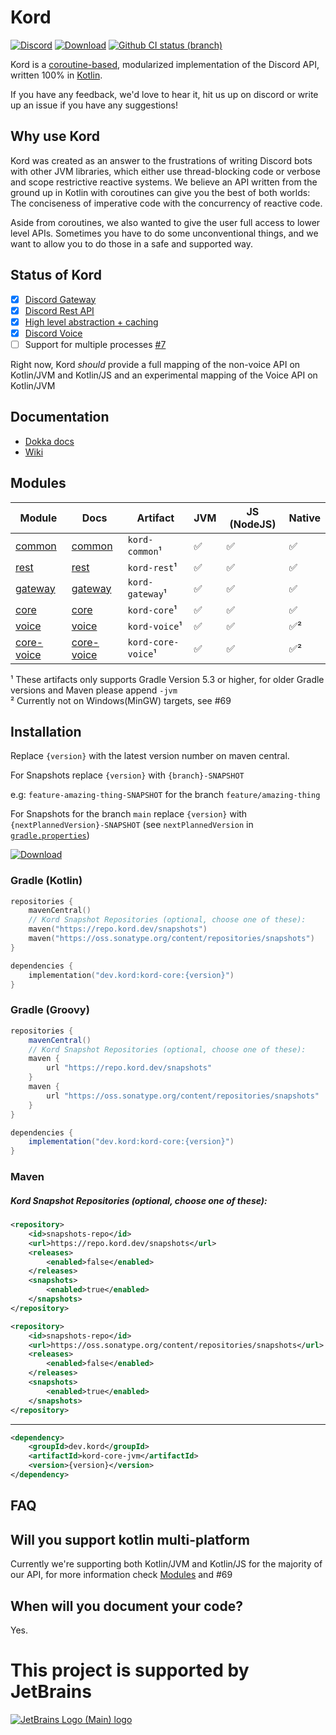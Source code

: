 # Kord

[![Discord](https://img.shields.io/discord/556525343595298817.svg?color=&label=Kord&logo=discord&style=for-the-badge)](https://discord.gg/6jcx5ev)
[![Download](https://img.shields.io/maven-central/v/dev.kord/kord-core.svg?label=Maven%20Central&style=for-the-badge)](https://central.sonatype.com/artifact/dev.kord/kord-core)
[![Github CI status (branch)](https://img.shields.io/github/actions/workflow/status/kordlib/kord/deployment-ci.yml?branch=main&label=CI&style=for-the-badge)]()

Kord is a [coroutine-based](https://kotlinlang.org/docs/reference/coroutines-overview.html), modularized implementation
of the Discord API, written 100% in [Kotlin](https://kotlinlang.org/).

If you have any feedback, we'd love to hear it, hit us up on discord or write up an issue if you have any suggestions!

## Why use Kord

Kord was created as an answer to the frustrations of writing Discord bots with other JVM libraries, which either use
thread-blocking code or verbose and scope restrictive reactive systems. We believe an API written from the ground up in
Kotlin with coroutines can give you the best of both worlds: The conciseness of imperative code with the concurrency of
reactive code.

Aside from coroutines, we also wanted to give the user full access to lower level APIs. Sometimes you have to do some
unconventional things, and we want to allow you to do those in a safe and supported way.

## Status of Kord

* [X] [Discord Gateway](gateway)
* [x] [Discord Rest API](rest)
* [X] [High level abstraction + caching](core)
* [X] [Discord Voice](voice)
* [ ] Support for multiple processes [#7](https://github.com/kordlib/kord/issues/7)

Right now, Kord *should* provide a full mapping of the non-voice API on Kotlin/JVM and Kotlin/JS and an experimental
mapping of the Voice API on Kotlin/JVM

## Documentation

* [Dokka docs](https://kordlib.github.io/kord/)
* [Wiki](https://github.com/kordlib/kord/wiki)

## Modules

| Module                   | Docs                                                    | Artifact           | JVM | JS (NodeJS) | Native |
|--------------------------|---------------------------------------------------------|--------------------|-----|-------------|--------|
| [common](common)         | [common](https://kordlib.github.io/kord/common)         | `kord-common`¹     | ✅   | ✅           | ✅      |
| [rest](rest)             | [rest](https://kordlib.github.io/kord/rest)             | `kord-rest`¹       | ✅   | ✅           | ✅      |
| [gateway](gateway)       | [gateway](https://kordlib.github.io/kord/gateway)       | `kord-gateway`¹    | ✅   | ✅           | ✅      |
| [core](core)             | [core](https://kordlib.github.io/kord/core)             | `kord-core`¹       | ✅   | ✅           | ✅      |
| [voice](voice)           | [voice](https://kordlib.github.io/kord/voice)           | `kord-voice`¹      | ✅   | ✅           | ✅²     |
| [core-voice](core-voice) | [core-voice](https://kordlib.github.io/kord/core-voice) | `kord-core-voice`¹ | ✅   | ✅           | ✅²     |

¹ These artifacts only supports Gradle Version 5.3 or higher, for older Gradle versions and Maven please append `-jvm`  
² Currently not on Windows(MinGW) targets, see #69

## Installation

Replace `{version}` with the latest version number on maven central.

For Snapshots replace `{version}` with `{branch}-SNAPSHOT`

e.g: `feature-amazing-thing-SNAPSHOT` for the branch `feature/amazing-thing`

For Snapshots for the branch `main` replace `{version}` with `{nextPlannedVersion}-SNAPSHOT` (see `nextPlannedVersion`
in [`gradle.properties`](gradle.properties))

[![Download](https://img.shields.io/maven-central/v/dev.kord/kord-core.svg?label=Maven%20Central&style=for-the-badge)](https://central.sonatype.com/artifact/dev.kord/kord-core)

### Gradle (Kotlin)

```kotlin
repositories {
    mavenCentral()
    // Kord Snapshot Repositories (optional, choose one of these):
    maven("https://repo.kord.dev/snapshots")
    maven("https://oss.sonatype.org/content/repositories/snapshots")
}

dependencies {
    implementation("dev.kord:kord-core:{version}")
}
```

### Gradle (Groovy)

```groovy
repositories {
    mavenCentral()
    // Kord Snapshot Repositories (optional, choose one of these):
    maven {
        url "https://repo.kord.dev/snapshots"
    }
    maven {
        url "https://oss.sonatype.org/content/repositories/snapshots"
    }
}

dependencies {
    implementation("dev.kord:kord-core:{version}")
}
```

### Maven

##### Kord Snapshot Repositories (optional, choose one of these):

```xml
<repository>
    <id>snapshots-repo</id>
    <url>https://repo.kord.dev/snapshots</url>
    <releases>
        <enabled>false</enabled>
    </releases>
    <snapshots>
        <enabled>true</enabled>
    </snapshots>
</repository>

<repository>
    <id>snapshots-repo</id>
    <url>https://oss.sonatype.org/content/repositories/snapshots</url>
    <releases>
        <enabled>false</enabled>
    </releases>
    <snapshots>
        <enabled>true</enabled>
    </snapshots>
</repository>
```

---

```xml
<dependency>
    <groupId>dev.kord</groupId>
    <artifactId>kord-core-jvm</artifactId>
    <version>{version}</version>
</dependency>
```

## FAQ

## Will you support kotlin multi-platform

Currently we're supporting both Kotlin/JVM and Kotlin/JS for the majority of our API, for more information check
[Modules](#modules) and #69

## When will you document your code?

Yes.

# This project is supported by JetBrains

[![JetBrains Logo (Main) logo](https://resources.jetbrains.com/storage/products/company/brand/logos/jb_beam.svg)](https://jb.gg/OpenSourceSupport)
